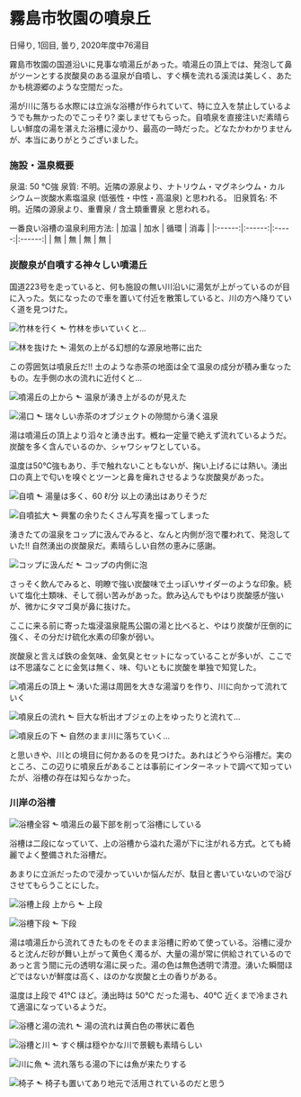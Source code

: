 # 霧島市牧園の噴泉丘

日帰り, 1回目, 曇り, 2020年度中76湯目

霧島市牧園の国道沿いに見事な噴湯丘があった。噴湯丘の頂上では、発泡して鼻がツーンとする炭酸臭のある温泉が自噴し、すぐ横を流れる溪流は美しく、あたかも桃源郷のような空間だった。

湯が川に落ちる水際には立派な浴槽が作られていて、特に立入を禁止しているようでも無かったのでこっそり? 楽しませてもらった。自噴泉を直接注いだ素晴らしい鮮度の湯を湛えた浴槽に浸かり、最高の一時だった。どなたかわかりませんが、本当にありがとうございました。

### 施設・温泉概要

泉温: 50 ℃強
泉質: 不明。近隣の源泉より、ナトリウム・マグネシウム・カルシウム－炭酸水素塩温泉 (低張性・中性・高温泉) と思われる。
旧泉質名: 不明。近隣の源泉より、重曹泉 / 含土類重曹泉 と思われる。

一番良い浴槽の温泉利用方法:
| 加温   | 加水   | 循環   | 消毒   |
|:------:|:------:|:-----:|:------:|
| 無     | 無     | 無    | 無     |

### 炭酸泉が自噴する神々しい噴湯丘

国道223号を走っていると、何も施設の無い川沿いに湯気が上がっているのが目に入った。気になったので車を置いて付近を散策していると、川の方へ降りていく道を見つけた。

![竹林を行く](https://yu.xaxxi.net/content/images/2021/06/PSX_20210612_143411.jpg)
&#x2B11; 竹林を歩いていくと…

![林を抜けた](https://yu.xaxxi.net/content/images/2021/06/PSX_20210612_143638.jpg)
&#x2B11; 湯気の上がる幻想的な源泉地帯に出た

この雰囲気は噴泉丘だ!! 土のような赤茶の地面は全て温泉の成分が積み重なったもの。左手側の水の流れに近付くと…

![噴湯丘の上から](https://yu.xaxxi.net/content/images/2021/06/PSX_20210612_143827.jpg)
&#x2B11; 温泉が湧き上がるのが見えた

![湯口](https://yu.xaxxi.net/content/images/2021/06/PSX_20210612_144054.jpg)
&#x2B11; 瑞々しい赤茶のオブジェクトの隙間から湧く温泉

湯は噴湯丘の頂上より滔々と湧き出す。槪ね一定量で絶えず流れているようだ。炭酸を多く含んでいるのか、シャワシャワとしている。

温度は50℃強もあり、手で触れないこともないが、掬い上げるには熱い。湧出口の真上で匂いを嗅ぐとツーンと鼻を痺れさせるような炭酸臭があった。

![自噴](https://yu.xaxxi.net/content/images/2021/06/PSX_20210612_144322.jpg)
&#x2B11; 湯量は多く、60 ℓ/分 以上の湧出はありそうだ

![自噴拡大](https://yu.xaxxi.net/content/images/2021/06/PSX_20210612_144150.jpg)
&#x2B11; 興奮の余りたくさん写真を撮ってしまった

湧きたての温泉をコップに汲んでみると、なんと内側が泡で覆われて、発泡していた!! 自然湧出の炭酸泉だ。素晴らしい自然の恵みに感謝。

![コップに汲んだ](https://yu.xaxxi.net/content/images/2021/06/PSX_20210612_144023.jpg)
&#x2B11; コップの内側に泡

さっそく飲んでみると、明瞭で強い炭酸味で土っぽいサイダーのような印象。続いて塩化土類味、そして弱い苦みがあった。飲み込んでもやはり炭酸感が強いが、微かにタマゴ臭が鼻に抜けた。

ここに来る前に寄った塩浸温泉龍馬公園の湯と比べると、やはり炭酸が圧倒的に強く、その分だけ硫化水素の印象が弱い。

<!-- bookmark: https://yu.xaxxi.net/2020-12-11-shiohitashi-ryomakoen/ -->

炭酸泉と言えば鉄の金気味、金気臭とセットになっていることが多いが、ここでは不思議なことに金気は無く、味、匂いともに炭酸を単独で知覚した。

![噴湯丘の頂上](https://yu.xaxxi.net/content/images/2021/06/PSX_20210612_143931.jpg)
&#x2B11; 湧いた湯は周囲を大きな湯溜りを作り、川に向かって流れていく

![噴泉丘の流れ](https://yu.xaxxi.net/content/images/2021/06/PSX_20210612_144526.jpg)
&#x2B11; 巨大な析出オブジェの上をゆったりと流れて…

![噴泉丘の下](https://yu.xaxxi.net/content/images/2021/06/PSX_20210612_144501.jpg)
&#x2B11; 自然のまま川に落ちていく…

と思いきや、川との境目に何かあるのを見つけた。あれはどうやら浴槽だ。実のところ、この辺りに噴泉丘があることは事前にインターネットで調べて知っていたが、浴槽の存在は知らなかった。

### 川岸の浴槽

![浴槽全容](https://yu.xaxxi.net/content/images/2021/06/PSX_20210612_144658.jpg)
&#x2B11; 噴湯丘の最下部を削って浴槽にしている

浴槽は二段になっていて、上の浴槽から溢れた湯が下に注がれる方式。とても綺麗でよく整備された浴槽だ。

あまりに立派だったので浸かっていいか悩んだが、駄目と書いていないので浴びさせてもらうことにした。

![浴槽上段 上から](https://yu.xaxxi.net/content/images/2021/06/PSX_20210612_144829.jpg)
&#x2B11; 上段

![浴槽下段](https://yu.xaxxi.net/content/images/2021/06/PSX_20210612_145048.jpg)
&#x2B11; 下段

湯は噴湯丘から流れてきたものをそのまま浴槽に貯めて使っている。浴槽に浸かると沈んだ砂が舞い上がって黄色く濁るが、大量の湯が常に供給されているのであっと言う間に元の透明な湯に戻った。湯の色は無色透明で清澄。湧いた瞬間ほどではないが鮮度は高く、ほのかな炭酸と土の香りがある。

温度は上段で 41℃ ほど。湧出時は 50℃ だった湯も、40℃ 近くまで冷まされて適温になっているようだ。

![浴槽と湯の流れ](https://yu.xaxxi.net/content/images/2021/06/PSX_20210612_145659.jpg)
&#x2B11; 湯の流れは黄白色の帯状に着色

![浴槽と川](https://yu.xaxxi.net/content/images/2021/06/PSX_20210612_145929.jpg)
&#x2B11; すぐ横は穏やかな川で景観も素晴らしい

![川に魚](https://yu.xaxxi.net/content/images/2021/06/PSX_20210612_145533.jpg)
&#x2B11; 流れ落ちる湯の下には魚が来たりする

![椅子](https://yu.xaxxi.net/content/images/2021/06/PSX_20210612_143742.jpg)
&#x2B11; 椅子も置いてあり地元で活用されているのだと思う

